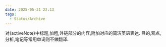 ```yaml
---
date: 2025-05-31 22:13
tags:
  - Status/Archive
---
```


对{activeNote}中标题,加粗,外链部分的内容,附加对应的简洁英语表达.
目的,观点,分析,笔记等常用单词则不做翻译.

